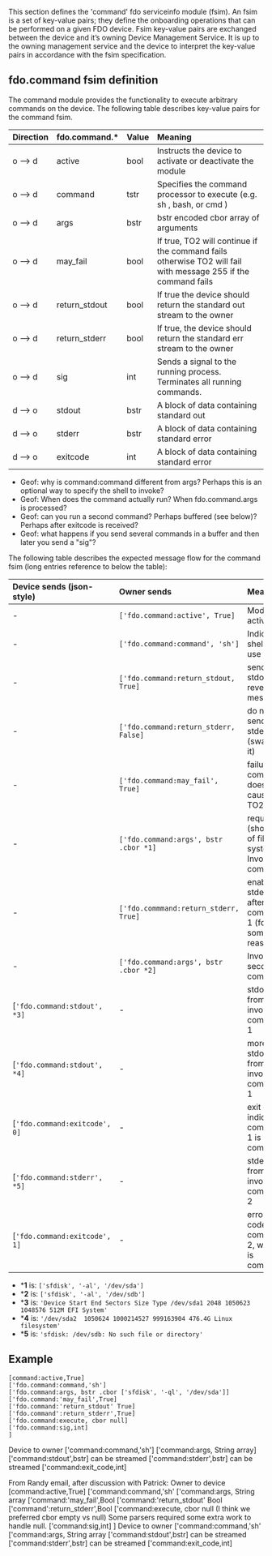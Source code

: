 This section defines the 'command' fdo serviceinfo module (fsim). An fsim is a set of key-value pairs; they define the
onboarding operations that can be performed on a given FDO device. Fsim key-value pairs are exchanged between the device and it’s owning Device Management Service. It is up to the owning management service and the
device to interpret the key-value pairs in accordance with the fsim specification.

## fdo.command fsim definition
The command module provides the functionality to execute arbitrary commands on the device.
The following table describes key-value pairs for the command fsim.




| Direction | fdo.command.*                  | Value                             | Meaning                 |
|:----------|:-------------------------------|:----------------------------------|:------------------------|
| o --> d   | active | bool | Instructs the device to activate or deactivate the module  | 
| o --> d   | command| tstr | Specifies the command processor to execute (e.g. sh , bash, or cmd )  | 
| o --> d   | args | bstr | bstr encoded cbor array of arguments   | 
| o --> d   | may_fail | bool | If true, TO2 will continue if the command fails otherwise TO2 will fail with message 255 if the command fails  | 
| o --> d   | return_stdout | bool | If true the device should return the standard out stream to the owner  | 
| o --> d   | return_stderr | bool | If true, the device should return the standard err stream to the owner  | 
| o --> d   | sig | int | Sends a signal to the running process.  Terminates all running commands.  | 
| d --> o   | stdout | bstr | A block of data containing standard out | 
| d --> o   | stderr | bstr | A block of data containing standard error | 
| d --> o   | exitcode | int | A block of data containing standard error | 

* Geof: why is command:command different from args?  Perhaps this is an optional way to specify the shell to invoke?
* Geof: When does the command actually run?  When fdo.command.args is processed?
* Geof: can you run a second command?  Perhaps buffered (see below)?  Perhaps after exitcode is received?
* Geof: what happens if you send several commands in a buffer and then later you send a "sig"?

The following table describes the expected message flow for the command fsim (long entries reference to below the table):

| Device sends (json-style)      | Owner sends                     | Meaning   |
|:------------------------------ |:---------------------------------- |:------------------------ |
| - | `['fdo.command:active', True]` | Module is active |
| - | `['fdo.command:command', 'sh']` | Indicates shell to use |
| - | `['fdo.command:return_stdout, True]` | send stdout in reverse message |
| - | `['fdo.command:return_stderr, False]` | do not send stderr (swallow it) |
| - | `['fdo.command:may_fail', True]` | failure of command does not cause TO2 to fail |
| - | `['fdo.command:args', bstr .cbor *1]` | request (short) list of file systems.  Invokes command. |
| - | `['fdo.commmand:return_stderr, True]` | enable stderr after command 1 (for some reason) |
| - | `['fdo.command:args', bstr .cbor *2]` | Invokes second command. |
| [`'fdo.command:stdout', *3]` | - | stdout from invoked command 1 |
| [`'fdo.command:stdout', *4]` | - | more stdout from invoked command 1 |
| [`'fdo.command:exitcode', 0]` | - | exit code indicates command 1 is complete |
| [`'fdo.command:stderr', *5]` | - | stderr from invoked command 2 |
| [`'fdo.command:exitcode', 1]` | - | error exit code from command 2, which is complete

* ***1** is: `['sfdisk', '-al', '/dev/sda']`
* ***2** is: `['sfdisk', '-al', '/dev/sdb']`
* ***3** is: `'Device Start End Sectors Size Type /dev/sda1 2048 1050623 1048576 512M EFI System'`
* ***4** is: `'/dev/sda2  1050624 1000214527 999163904 476.4G Linux filesystem'`
* ***5** is: `'sfdisk: /dev/sdb: No such file or directory'`

## Example

```
[command:active,True]
['fdo.command:command,'sh']
['fdo.command:args, bstr .cbor ['sfdisk', '-ql', '/dev/sda']]
['fdo.command:'may_fail',True]
['fdo.command:'return_stdout' True]
['fdo.command':return_stderr',True]
['fdo.command:execute, cbor null]
['fdo.command:sig,int]
]
```

Device to owner
['command:command,'sh']
['command:args, String array]
['command:stdout',bstr]  can be streamed
['command:stderr',bstr]  can be streamed
['command:exit_code,int]


From Randy email, after discussion with Patrick:
Owner to device
[command:active,True]
['command:command,'sh'
['command:args, String array
['command:'may_fail',Bool
['command:'return_stdout' Bool
['command':return_stderr',Bool
['command:execute, cbor null  (I think we preferred cbor empty vs null) Some parsers required some extra work to handle null.
['command:sig,int]
]
Device to owner
['command:command,'sh'
['command:args, String array
['command:stdout',bstr]  can be streamed
['command:stderr',bstr]  can be streamed
['command:exit_code,int]

